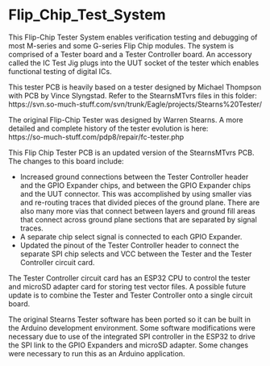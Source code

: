 # Flip_Chip_Test_System
This Flip-Chip Tester System enables verification testing and debugging of most M-series and some G-series Flip Chip modules. The system is comprised of a Tester board and a Tester Controller board. An accessory called the IC Test Jig plugs into the UUT socket of the tester which enables functional testing of digital ICs.
<p>This tester PCB is heavily based on a tester designed by Michael Thompson with PCB by Vince Slyngstad. Refer to the StearnsMTvrs files in this folder: 
https://svn.so-much-stuff.com/svn/trunk/Eagle/projects/Stearns%20Tester/
<p>The original Flip-Chip Tester was designed by Warren Stearns.  A more detailed and complete history of the tester evolution is here: 
<br>https://so-much-stuff.com/pdp8/repair/fc-tester.php
<p>This Flip Chip Tester PCB is an updated version of the StearnsMTvrs PCB. The changes to this board include:
<ul>
<li>Increased ground connections between the Tester Controller header and the GPIO Expander chips, and between the GPIO Expander chips and the UUT connector. This was accomplished by using smaller vias and re-routing traces that divided pieces of the ground plane. There are also many more vias that connect between layers and ground fill areas that connect across ground plane sections that are separated by signal traces. </li>
<li>A separate chip select signal is connected to each GPIO Expander.</li>
<li>Updated the pinout of the Tester Controller header to connect the separate SPI chip selects and VCC between the Tester and the Tester Controller circuit card.</li>
</ul>
<p>The Tester Controller circuit card has an ESP32 CPU to control the tester and microSD adapter card for storing test vector files. A possible future update is to combine the Tester and Tester Controller onto a single circuit board. 
<p>The original Stearns Tester software has been ported so it can be built in the Arduino development environment. Some software modifications were necessary due to use of the integrated SPI controller in the ESP32 to drive the SPI link to the GPIO Expanders and microSD adapter. Some changes were necessary to run this as an Arduino application. 

